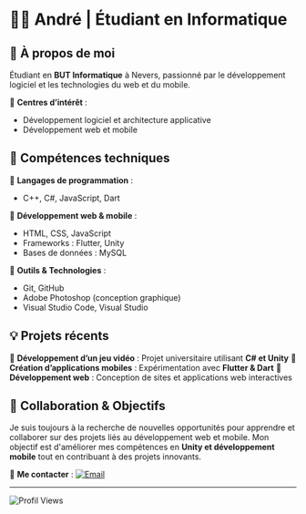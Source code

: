 # 👨‍💻 André | Étudiant en Informatique

## 📌 À propos de moi

Étudiant en **BUT Informatique** à Nevers, passionné par le développement logiciel et les technologies du web et du mobile. 

🔹 **Centres d’intérêt** :
- Développement logiciel et architecture applicative
- Développement web et mobile

## 🚀 Compétences techniques

🔹 **Langages de programmation** :
- C++, C#, JavaScript, Dart

🔹 **Développement web & mobile** :
- HTML, CSS, JavaScript
- Frameworks : Flutter, Unity
- Bases de données : MySQL

🔹 **Outils & Technologies** :
- Git, GitHub
- Adobe Photoshop (conception graphique)
- Visual Studio Code, Visual Studio

## 💡 Projets récents

🔹 **Développement d’un jeu vidéo** : Projet universitaire utilisant **C# et Unity**
🔹 **Création d’applications mobiles** : Expérimentation avec **Flutter & Dart**
🔹 **Développement web** : Conception de sites et applications web interactives

## 🤝 Collaboration & Objectifs

Je suis toujours à la recherche de nouvelles opportunités pour apprendre et collaborer sur des projets liés au développement web et mobile. Mon objectif est d'améliorer mes compétences en **Unity et développement mobile** tout en contribuant à des projets innovants.

📩 **Me contacter** :
[![Email](https://img.shields.io/badge/Email-D14836?logo=gmail&logoColor=white)](mailto:andretincopumacahua@gmail.com)

---

![Profil Views](https://visitcount.itsvg.in/api?id=A-thepuma&icon=10&color=13)
